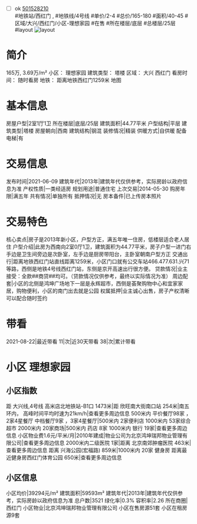 - [ ] ok [501528210](https://bj.5i5j.com/ershoufang/501528210.html)  
 #地铁站/西红门 ,  #地铁线/4号线
#单价/2-4 #总价/165-180 #面积/40-45   #区域/大兴/西红门/小区-理想家园 #在售 #所在楼层/底层 #总楼层/25层 #layout 
![layout](http://image2a.5i5j.com/bdir/layout/9c64db05fe02426e9b46189e8a4b5d60.jpg_P5.jpg) 
# 简介 
 165万,  3.69万/m² 
小区： 理想家园
建筑类型： 塔楼
区域： 大兴 西红门
看房时间： 随时看房
地铁： 距离地铁西红门1259米 地图
# 基本信息 
 房屋户型|2室1厅1卫
所在楼层|底层/25层
建筑面积|44.77平米
户型结构|平层
建筑类型|塔楼
房屋朝向|西南
建筑结构|钢混
装修情况|精装
供暖方式|自供暖
配备电梯|有
# 交易信息 
 发布时间|2021-06-09
建筑年代|2013年|建筑年代仅供参考，实际房龄以政府信息为准
产权性质|一类经适房
规划用途|普通住宅
上次交易|2014-05-30
购房年限|满五年
共有情况|单独所有
抵押情况|无
房本备件|已上传房本照片
# 交易特色 
 核心卖点|房子是2013年新小区，户型方正，满五年唯一住房，低楼层适合老人居住
户型介绍|此房为西南向2室0厅1卫，建筑面积为44.77平米，房子户型一进门右手边是卫生间旁边是次卧室，左手边是厨房带阳台，主卧室朝南户型方正
交通出行|距离地铁西红门站直线距离1259米，小区门口就有公交车站466.477.631.兴71等路，西侧是地铁4号线西红门站，东侧是京开高速出行很方便。
贷款情况|业主接受：全款##商贷##均可。（贷款情况仅供参考，最终以实际情况为准）
周边配套|小区的北侧是鸿坤广场地下一层是永辉超市，西侧是荟聚购物中心和宜家家居，购物便利，小区的南门出去就是公园
权属抵押|业主诚心出售，房子产权清晰可以配合随时签约
# 带看 
 2021-08-22|最近带看	 11|次|近30天带看	 38|次|累计带看
# 小区 理想家园
## 小区指数 
 距 大兴线,4号线 高米店北地铁站-B1口 1473米|距 欣旺南大街南口站 254米|南五环内， 高峰时间平均时速为21km/h|查看更多周边信息
500米内 平价餐厅98家 ，2家4星餐厅
中档餐厅9家 ，3家4星餐厅|500米内 2家便利店
1000米内 53家综合超市
2000米内 20家商场|500米内 药店 8家
1000米内 银行 19家|查看更多周边信息
小区物业费1.6元/平米/月|2010年建成|物业公司为北京鸿坤瑞邦物业管理有限公司|查看更多周边信息
2000米内二级医院 1家|距离 北京南郊肿瘤医院  463米|查看更多周边信息
距离 兴海公园(宏福路) 859米|1000米内 20家 健身房
距离最近健身房西红门体育公园 650米|查看更多周边信息
## 小区信息 
 小区均价|39294元/m²
建筑面积|59593m²
建筑年代|2013年|建筑年代仅供参考，实际房龄以政府信息为准
总户数|3521
绿化率|0.3%
容积率|2.26
所在商圈|西红门
小区物业|北京鸿坤瑞邦物业管理有限公司
小区在售房源51套
小区在租房源9套
